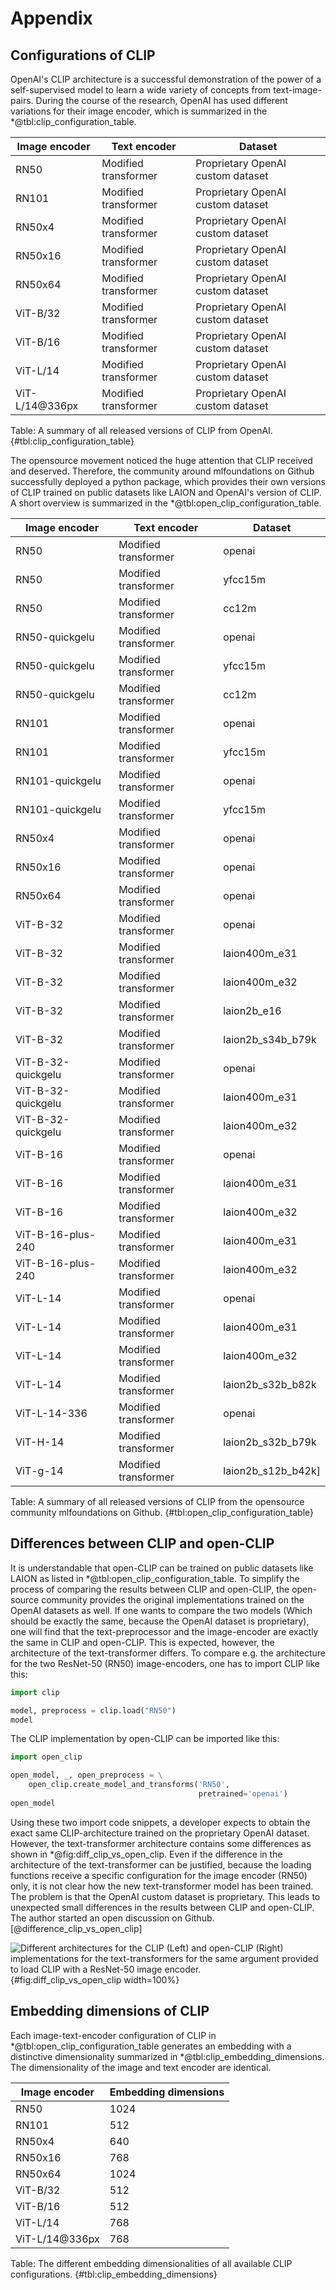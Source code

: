 # Appendix
## Configurations of CLIP
OpenAI's CLIP architecture is a successful demonstration of the power of a self-supervised model to learn a wide variety of concepts from text-image-pairs. During the course of the research, OpenAI has used different variations for their image encoder, which is summarized in the \*@tbl:clip_configuration_table.

| Image encoder     | Text encoder          | Dataset
|-                  | -                     | -
| RN50              | Modified transformer  | Proprietary OpenAI custom dataset
| RN101             | Modified transformer  | Proprietary OpenAI custom dataset
| RN50x4            | Modified transformer  | Proprietary OpenAI custom dataset
| RN50x16           | Modified transformer  | Proprietary OpenAI custom dataset
| RN50x64           | Modified transformer  | Proprietary OpenAI custom dataset
| ViT-B/32          | Modified transformer  | Proprietary OpenAI custom dataset
| ViT-B/16          | Modified transformer  | Proprietary OpenAI custom dataset
| ViT-L/14          | Modified transformer  | Proprietary OpenAI custom dataset
| ViT-L/14@336px    | Modified transformer  | Proprietary OpenAI custom dataset
Table: A summary of all released versions of CLIP from OpenAI. {#tbl:clip_configuration_table}

The opensource movement noticed the huge attention that CLIP received and deserved. Therefore, the community around mlfoundations on Github successfully deployed a python package, which provides their own versions of CLIP trained on public datasets like LAION and OpenAI's version of CLIP. A short overview is summarized in the \*@tbl:open_clip_configuration_table.

| Image encoder         | Text encoder          | Dataset
|-                      | -                     | -
| RN50                  | Modified transformer  | openai
| RN50                  | Modified transformer  | yfcc15m
| RN50                  | Modified transformer  | cc12m
| RN50-quickgelu        | Modified transformer  | openai
| RN50-quickgelu        | Modified transformer  | yfcc15m
| RN50-quickgelu        | Modified transformer  | cc12m
| RN101                 | Modified transformer  | openai
| RN101                 | Modified transformer  | yfcc15m
| RN101-quickgelu       | Modified transformer  | openai
| RN101-quickgelu       | Modified transformer  | yfcc15m
| RN50x4                | Modified transformer  | openai
| RN50x16               | Modified transformer  | openai
| RN50x64               | Modified transformer  | openai
| ViT-B-32              | Modified transformer  | openai
| ViT-B-32              | Modified transformer  | laion400m_e31
| ViT-B-32              | Modified transformer  | laion400m_e32
| ViT-B-32              | Modified transformer  | laion2b_e16
| ViT-B-32              | Modified transformer  | laion2b_s34b_b79k
| ViT-B-32-quickgelu    | Modified transformer  | openai
| ViT-B-32-quickgelu    | Modified transformer  | laion400m_e31
| ViT-B-32-quickgelu    | Modified transformer  | laion400m_e32
| ViT-B-16              | Modified transformer  | openai
| ViT-B-16              | Modified transformer  | laion400m_e31
| ViT-B-16              | Modified transformer  | laion400m_e32
| ViT-B-16-plus-240     | Modified transformer  | laion400m_e31
| ViT-B-16-plus-240     | Modified transformer  | laion400m_e32
| ViT-L-14              | Modified transformer  | openai
| ViT-L-14              | Modified transformer  | laion400m_e31
| ViT-L-14              | Modified transformer  | laion400m_e32
| ViT-L-14              | Modified transformer  | laion2b_s32b_b82k
| ViT-L-14-336          | Modified transformer  | openai
| ViT-H-14              | Modified transformer  | laion2b_s32b_b79k
| ViT-g-14              | Modified transformer  | laion2b_s12b_b42k]
Table: A summary of all released versions of CLIP from the opensource community mlfoundations on Github. {#tbl:open_clip_configuration_table}

## Differences between CLIP and open-CLIP
It is understandable that open-CLIP can be trained on public datasets like LAION as listed in \*@tbl:open_clip_configuration_table. To simplify the process of comparing the results between CLIP and open-CLIP, the open-source community provides the original implementations trained on the OpenAI datasets as well. If one wants to compare the two models (Which should be exactly the same, because the OpenAI dataset is proprietary), one will find that the text-preprocessor and the image-encoder are exactly the same in CLIP and open-CLIP. This is expected, however, the architecture of the text-transformer differs. To compare e.g. the architecture for the two ResNet-50 (RN50) image-encoders, one has to import CLIP like this:

```python
import clip

model, preprocess = clip.load("RN50")
model
```

The CLIP implementation by open-CLIP can be imported like this:

```python
import open_clip

open_model, _, open_preprocess = \
    open_clip.create_model_and_transforms('RN50',
                                          pretrained='openai')
open_model
```

Using these two import code snippets, a developer expects to obtain the exact same CLIP-architecture trained on the proprietary OpenAI dataset. However, the text-transformer architecture contains some differences as shown in \*@fig:diff_clip_vs_open_clip. Even if the difference in the architecture of the text-transformer can be justified, because the loading functions receive a specific configuration for the image encoder (RN50) only, it is not clear how the new text-transformer model has been trained. The problem is that the OpenAI custom dataset is proprietary. This leads to unexpected small differences in the results between CLIP and open-CLIP. The author started an open discussion on Github. [@difference_clip_vs_open_clip]

![Different architectures for the CLIP (Left) and open-CLIP (Right) implementations for the text-transformers for the same argument provided to load CLIP with a ResNet-50 image encoder.](source/figures/diff_clip_vs_open_clip.png "Different architectures in CLIP and open-CLIP"){#fig:diff_clip_vs_open_clip width=100%}

## Embedding dimensions of CLIP
Each image-text-encoder configuration of CLIP in \*@tbl:open_clip_configuration_table generates an embedding with a distinctive dimensionality summarized in \*@tbl:clip_embedding_dimensions. The dimensionality of the image and text encoder are identical.

| Image encoder         | Embedding dimensions
|-                      | -
| RN50                  | 1024
| RN101                 | 512
| RN50x4                | 640
| RN50x16               | 768
| RN50x64               | 1024
| ViT-B/32              | 512
| ViT-B/16              | 512
| ViT-L/14              | 768
| ViT-L/14@336px        | 768
Table: The different embedding dimensionalities of all available CLIP configurations. {#tbl:clip_embedding_dimensions}
